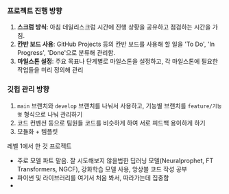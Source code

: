 ### 프로젝트 진행 방향

1. **스크럼 방식**: 아침 데일리스크럼 시간에 진행 상황을 공유하고 점검하는 시간을 가짐.
2. **칸반 보드 사용**: GitHub Projects 등의 칸반 보드를 사용해 할 일을 'To Do', 'In Progress', 'Done'으로 분류해 관리함.
3. **마일스톤 설정**: 주요 목표나 단계별로 마일스톤을 설정하고, 각 마일스톤에 필요한 작업들을 미리 정의해 관리

### 깃헙 관리 방향

1. `main` 브랜치와 `develop` 브랜치를 나눠서 사용하고, 기능별 브랜치를 `feature/기능명` 형식으로 나눠 관리하기
2. 코드 컨벤션 등으로 팀원들 코드를 비슷하게 하여 서로 피드백 용이하게 하기
3. 모듈화 + 템플릿

레벨 1에서 한 것
프로젝트
- 주로 모델 파트 맡음. 잘 시도해보지 않을법한 딥러닝 모델(Neuralprophet, FT Transformers, NGCF), 강화학습 모델 사용, 앙상블 코드 작성
공부
- 파이썬 및 라이브러리를 여기서 처음 봐서, 따라가는데 집중함
- 